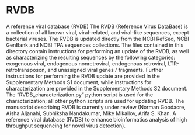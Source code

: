 # RVDB
A reference viral database (RVDB)
The RVDB (Reference Virus DataBase) is a collection of all known viral, viral-related, and viral-like sequences, except bacterial viruses. The RVDB is updated directly from the NCBI RefSeq, NCBI GenBank and NCBI TPA sequences collections. The files contained in this directory contain instructions for performing an update of the RVDB, as well as characterizing the resulting sequences by the following  categories: exogenous viral, endogenous nonretroviral, endogenous retroviral, LTR-retrotransposon, and unassigned viral genes / fragments. Further instructions for performing the RVDB update are provided in the Supplementary Methods S1 document, while instructions for characterization are provided in the Supplementary Methods S2 document. The “RVDB_characterization.py” python script is used for the characterization; all other python scripts are used for updating RVDB. The manuscript describing RVDB is currently under review (Norman Goodacre, Aisha Aljanahi, Subhiksha Nandakumar, Mike Mikailov, Arifa S. Khan. A reference viral database (RVDB) to enhance bioinformatics analysis of high throughput sequencing for novel virus detection). 
